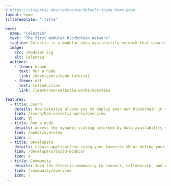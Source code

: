 ```yaml
---
# https://vitepress.dev/reference/default-theme-home-page
layout: home
titleTemplate: ":title"

hero:
  name: "Celestia"
  text: "The first modular blockchain network"
  tagline: Celestia is a modular data availability network that securely scales with the number of users, making it easy for anyone to launch their own blockchain.
  image:
    src: /modular.svg
    alt: Celestia
  actions:
    - theme: brand
      text: Run a node
      link: /developers/node-tutorial
    - theme: alt
      text: Introduction
      link: /learn/how-celestia-works/overview

features:
  - title: Learn
    details: How Celestia allows you to deploy your own blockchain in minutes, as easily as a smart contract.
    link: /learn/how-celestia-works/overview
    icon: 🏗️
  - title: Run a node
    details: Access the dynamic scaling unlocked by data availability sampling, where scale increases with the number of users.
    link: /nodes/overview
    icon: 📈
  - title: Developers
    details: Create applications using your favorite VM or define your own. Build sovereign rollups, a new type of self-governing blockchain with minimal platform risk.
    link: /developers/build-modular
    icon: ⚙️
  - title: Community
    details: Join the Celestia community to connect, collaborate, and contribute to the future of modular blockchains.
    link: /community/overview
    icon: 🏰
---
```

